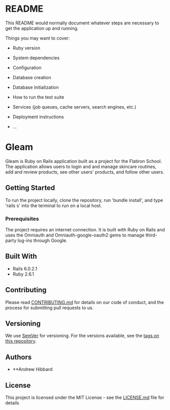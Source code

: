 # README

This README would normally document whatever steps are necessary to get the
application up and running.

Things you may want to cover:

* Ruby version

* System dependencies

* Configuration

* Database creation

* Database initialization

* How to run the test suite

* Services (job queues, cache servers, search engines, etc.)

* Deployment instructions

* ...

# Gleam

Gleam is  Ruby on Rails application built as a project for the Flatiron School. The application allows users to login and and manage skincare routines, add and review products, see other users' products, and follow other users.

## Getting Started

To run the project locally, clone the repository, run 'bundle install', and type 'rails s' into the terminal to run on a local host.

### Prerequisites

The project requires an internet connection. It is built with Ruby on Rails and uses the Omniauth and Omniauth-google-oauth2 gems to manage third-party log-ins through Google.

## Built With

* Rails 6.0.2.1
* Ruby 2.6.1

## Contributing

Please read [CONTRIBUTING.md](https://gist.github.com/PurpleBooth/b24679402957c63ec426) for details on our code of conduct, and the process for submitting pull requests to us.

## Versioning

We use [SemVer](http://semver.org/) for versioning. For the versions available, see the [tags on this repository](https://github.com/your/project/tags). 

## Authors

* **Andrew Hibbard


## License

This project is licensed under the MIT License - see the [LICENSE.md](LICENSE.md) file for details
